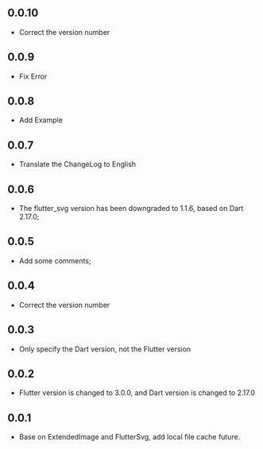 ## 0.0.10

* Correct the version number


## 0.0.9

* Fix Error


## 0.0.8

* Add Example


## 0.0.7

* Translate the ChangeLog to English


## 0.0.6

* The flutter_svg version has been downgraded to 1.1.6, based on Dart 2.17.0;


## 0.0.5

* Add some comments;


## 0.0.4

* Correct the version number


## 0.0.3

* Only specify the Dart version, not the Flutter version


## 0.0.2

* Flutter version is changed to 3.0.0, and Dart version is changed to 2.17.0


## 0.0.1

* Base on ExtendedImage and FlutterSvg, add local file cache future.

